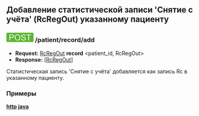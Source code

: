 ## Добавление статистической записи 'Снятие с учёта' (RcRegOut) указанному пациенту 

### ![POST](../../../../../img/post.png) /patient/record/add
* **Request:** [RcRegOut](../../../../../types/types.md#com.siams.med.api.Rc.RcRegOut) **record** <patient_id, RcRegOut>
* **Response:** [[RcRegOut](../../../../../types/types.md#com.siams.med.api.Rc.RcRegOut)]

Статистическая запись 'Снятие с учёта' добавляется как запись Rc в указанному пациенту.

### Примеры
**[http](../examples/RcRegOut/add.md) [java](../examples/RcRegOut/addJava.md)**

